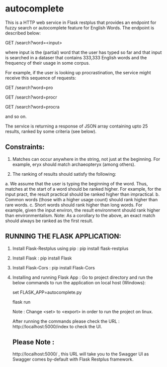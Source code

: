 # autocomplete
This is a HTTP web service in Flask restplus that provides an endpoint for fuzzy search or autocomplete feature for English Words.
The endpoint is described below:

GET /search?word=&lt;input&gt;

where input is the (partial) word that the user has typed so far and that input is searched in a dataser that contains 333,333 English words and the frequency of their usage in some corpus.

For example, if the user is looking up procrastination, the service might receive this sequence of requests:

GET /search?word=pro

GET /search?word=procr

GET /search?word=procra

and so on.

The service is returning a response of JSON array containing upto 25 results, ranked by some criteria (see
below).

Constraints:
------------
1. Matches can occur anywhere in the string, not just at the beginning. For example, eryx should match archaeopteryx (among others).

2. The ranking of results should satisfy the following:

  a. We assume that the user is typing the beginning of the word. Thus, matches at the start of a word should be ranked higher. For example, for the input pract, the result 
     practical should be ranked higher than impractical.
  b. Common words (those with a higher usage count) should rank higher than rare words.
  c. Short words should rank higher than long words. For example, given the input environ, the result environment should rank higher than environmentalism.
     Note: As a corollary to the above, an exact match should always be ranked as the first result.
     
RUNNING THE FLASK APPLICATION:
---------------------------------
1. Install Flask-Restplus using pip : pip install flask-restplus

2. Install Flask : pip install Flask

3. Install Flask-Cors : pip install Flask-Cors

4. Installing and running Flask App : 
    Go to project directory and run the below commands to run the application on local host (Windows):
    
    set FLASK_APP=autocomplete.py
    
    flask run
    
    Note : Change &lt;set&gt; to &lt;export&gt; in order to run the project on linux. 
    
    After running the commands please check the URL : http://localhost:5000/index to check the UI.
    
    Please Note : 
    -------------
    http://localhost:5000/ , this URL will take you to the Swagger UI as Swagger comes by-default with Flask Restplus framework. 
     
